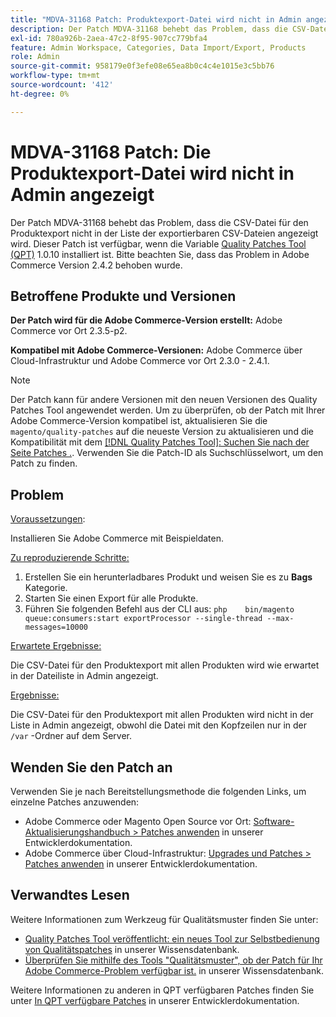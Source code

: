 ```yaml
---
title: "MDVA-31168 Patch: Produktexport-Datei wird nicht in Admin angezeigt"
description: Der Patch MDVA-31168 behebt das Problem, dass die CSV-Datei für den Produktexport nicht in der Liste der exportierbaren CSV-Dateien angezeigt wird. Dieser Patch ist verfügbar, wenn das [Quality Patches Tool (QPT)](https://devdocs.magento.com/guides/v2.4/comp-mgr/patching.html#mqp) 1.0.10 installiert ist. Bitte beachten Sie, dass das Problem in Adobe Commerce Version 2.4.2 behoben wurde.
exl-id: 780a926b-2aea-47c2-8f95-907cc779bfa4
feature: Admin Workspace, Categories, Data Import/Export, Products
role: Admin
source-git-commit: 958179e0f3efe08e65ea8b0c4c4e1015e3c5bb76
workflow-type: tm+mt
source-wordcount: '412'
ht-degree: 0%

---
```


# MDVA-31168 Patch: Die Produktexport-Datei wird nicht in Admin angezeigt

Der Patch MDVA-31168 behebt das Problem, dass die CSV-Datei für den Produktexport nicht in der Liste der exportierbaren CSV-Dateien angezeigt wird. Dieser Patch ist verfügbar, wenn die Variable [Quality Patches Tool (QPT)](https://devdocs.magento.com/guides/v2.4/comp-mgr/patching.html#mqp) 1.0.10 installiert ist. Bitte beachten Sie, dass das Problem in Adobe Commerce Version 2.4.2 behoben wurde.

## Betroffene Produkte und Versionen

**Der Patch wird für die Adobe Commerce-Version erstellt:** Adobe Commerce vor Ort 2.3.5-p2.

**Kompatibel mit Adobe Commerce-Versionen:** Adobe Commerce über Cloud-Infrastruktur und Adobe Commerce vor Ort 2.3.0 - 2.4.1.

>[!NOTE]
>
>Der Patch kann für andere Versionen mit den neuen Versionen des Quality Patches Tool angewendet werden. Um zu überprüfen, ob der Patch mit Ihrer Adobe Commerce-Version kompatibel ist, aktualisieren Sie die `magento/quality-patches` auf die neueste Version zu aktualisieren und die Kompatibilität mit dem [[!DNL Quality Patches Tool]: Suchen Sie nach der Seite Patches .](https://devdocs.magento.com/quality-patches/tool.html#patch-grid). Verwenden Sie die Patch-ID als Suchschlüsselwort, um den Patch zu finden.

## Problem

<u>Voraussetzungen</u>:

Installieren Sie Adobe Commerce mit Beispieldaten.

<u>Zu reproduzierende Schritte:</u>

1. Erstellen Sie ein herunterladbares Produkt und weisen Sie es zu **Bags** Kategorie.
1. Starten Sie einen Export für alle Produkte.
1. Führen Sie folgenden Befehl aus der CLI aus:    ```php    bin/magento queue:consumers:start exportProcessor --single-thread --max-messages=10000    ```

<u>Erwartete Ergebnisse:</u>

Die CSV-Datei für den Produktexport mit allen Produkten wird wie erwartet in der Dateiliste in Admin angezeigt.

<u>Ergebnisse:</u>

Die CSV-Datei für den Produktexport mit allen Produkten wird nicht in der Liste in Admin angezeigt, obwohl die Datei mit den Kopfzeilen nur in der `/var` -Ordner auf dem Server.

## Wenden Sie den Patch an

Verwenden Sie je nach Bereitstellungsmethode die folgenden Links, um einzelne Patches anzuwenden:

* Adobe Commerce oder Magento Open Source vor Ort: [Software-Aktualisierungshandbuch > Patches anwenden](https://devdocs.magento.com/guides/v2.4/comp-mgr/patching/mqp.html) in unserer Entwicklerdokumentation.
* Adobe Commerce über Cloud-Infrastruktur: [Upgrades und Patches > Patches anwenden](https://devdocs.magento.com/cloud/project/project-patch.html) in unserer Entwicklerdokumentation.

## Verwandtes Lesen

Weitere Informationen zum Werkzeug für Qualitätsmuster finden Sie unter:

* [Quality Patches Tool veröffentlicht: ein neues Tool zur Selbstbedienung von Qualitätspatches](/help/announcements/adobe-commerce-announcements/magento-quality-patches-released-new-tool-to-self-serve-quality-patches.md) in unserer Wissensdatenbank.
* [Überprüfen Sie mithilfe des Tools &quot;Qualitätsmuster&quot;, ob der Patch für Ihr Adobe Commerce-Problem verfügbar ist.](/help/support-tools/patches-available-in-qpt-tool/check-patch-for-magento-issue-with-magento-quality-patches.md) in unserer Wissensdatenbank.

Weitere Informationen zu anderen in QPT verfügbaren Patches finden Sie unter [In QPT verfügbare Patches](https://devdocs.magento.com/quality-patches/tool.html#patch-grid) in unserer Entwicklerdokumentation.
